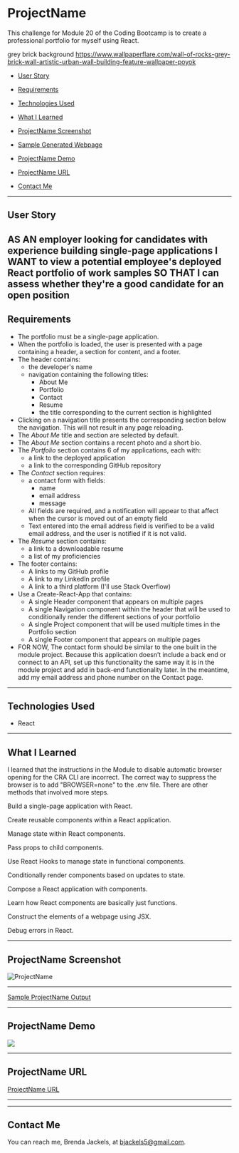 # ProjectName
This challenge for Module 20 of the Coding Bootcamp is to create a professional portfolio for myself using React.

grey brick background
https://www.wallpaperflare.com/wall-of-rocks-grey-brick-wall-artistic-urban-wall-building-feature-wallpaper-poyok

* [User Story](#userStory)

* [Requirements](#requirements)

* [Technologies Used](#techUsed)

* [What I Learned](#whatILearned)

* [ProjectName Screenshot](#webImage)

* [Sample Generated Webpage](#sampleOutput)

* [ProjectName Demo](#projectDemo)

* [ProjectName URL](#projectURL)

* [Contact Me](#contactMe)


---

<a id="userStory"></a>

## User Story

AS AN employer looking for candidates with experience building single-page applications
I WANT to view a potential employee's deployed React portfolio of work samples
SO THAT I can assess whether they're a good candidate for an open position
--- 

<a id="requirements"></a>

## Requirements

* The portfolio must be a single-page application.
* When the portfolio is loaded, the user is presented with a page containing a header, a section for content, and a footer.
* The header contains:
    * the developer's name
    * navigation containing the following titles:
        * About Me
        * Portfolio
        * Contact
        * Resume
        * the title corresponding to the current section is highlighted
* Clicking on a navigation title presents the corresponding section below the navigation. This will not result in any page reloading.
* The *About Me* title and section are selected by default.
* The *About Me* section contains a recent photo and a short bio.
* The *Portfolio* section contains 6 of my applications, each with:
    * a link to the deployed application
    * a link to the corresponding GitHub repository
* The *Contact* section requires:
    * a contact form with fields:
        * name
        * email address
        * message
    * All fields are required, and a notification will appear to that affect when the cursor is moved out of an empty field
    * Text entered into the email address field is verified to be a valid email address, and the user is notified if it is not valid.
* The *Resume* section contains:
    * a link to a downloadable resume
    * a list of my proficiencies
* The footer contains:
    * A links to my GitHub profile
    * A link to my LinkedIn profile
    * A link to a third platform (I'll use Stack Overflow)
* Use a Create-React-App that contains:
    * A single Header component that appears on multiple pages
    * A single Navigation component within the header that will be used to conditionally render the different sections of your portfolio
    * A single Project component that will be used multiple times in the Portfolio section
    * A single Footer component that appears on multiple pages
* FOR NOW, The contact form should be similar to the one built in the module project. Because this application doesn’t include a back end or connect to an API, set up this functionality the same way it is in the module project and add in back-end functionality later. In the meantime, add my email address and phone number on the Contact page.
    
---

<a id="techUsed"></a>

## Technologies Used

* React
--- 

<a id="whatILearned"></a>
## What I Learned

I learned that the instructions in the Module to disable automatic browser opening for the CRA CLI are incorrect. The correct way to suppress the browser is to add "BROWSER=none" to the .env file. There are other methods that involved more steps.

Build a single-page application with React.

Create reusable components within a React application.

Manage state within React components.

Pass props to child components.

Use React Hooks to manage state in functional components.

Conditionally render components based on updates to state.

Compose a React application with components.

Learn how React components are basically just functions.

Construct the elements of a webpage using JSX.

Debug errors in React.


---

<a id="webImage"></a>

## ProjectName Screenshot

![ProjectName](./media/project-name.png)

---

<a id="sampleOutput"></a>

<a href="./dist/sampleOutputFile">Sample ProjectName Output</a>

---

## ProjectName Demo

<a id="projectDemo"></a>

<a href="https://youtu.be/TRyEJ-cYpcg">
   <img src="./media/ProjectName-demo.png">
</a>

---

<a id="projectURL"></a>
## ProjectName URL
[ProjectName URL](https://bjackels5.github.io/bjackels5-portfolio/)

---

---

<a id="contactMe"></a>
## Contact Me
You can reach me, Brenda Jackels, at bjackels5@gmail.com.

